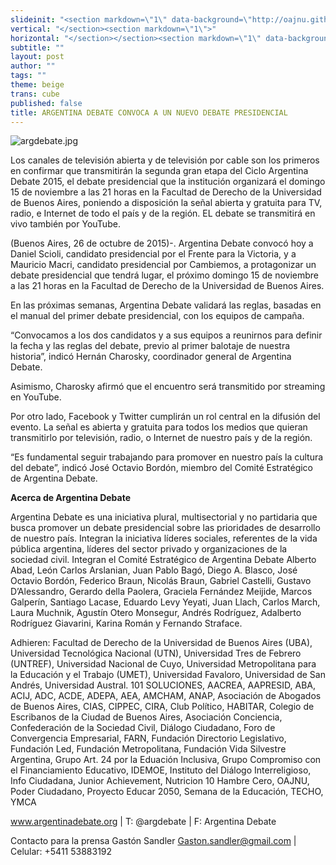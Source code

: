 ```yaml
---
slideinit: "<section markdown=\"1\" data-background=\"http://oajnu.github.io/blog/img/slidebackground.png\"><section markdown=\"1\">"
vertical: "</section><section markdown=\"1\">"
horizontal: "</section></section><section markdown=\"1\" data-background=\"http://oajnu.github.io/blog/img/slidebackground.png\"><section markdown=\"1\">"
subtitle: ""
layout: post
author: ""
tags: ""
theme: beige
trans: cube
published: false
title: ARGENTINA DEBATE CONVOCA A UN NUEVO DEBATE PRESIDENCIAL
---
```


![argdebate.jpg]({{site.baseurl}}/img/argdebate.jpg)

Los canales de televisión abierta y de televisión por cable son los primeros en confirmar que  transmitirán la segunda gran etapa del Ciclo Argentina Debate 2015, el debate presidencial que la institución organizará el domingo 15 de noviembre a las 21 horas en la Facultad de Derecho de la Universidad de Buenos Aires, poniendo a disposición la señal abierta y gratuita para TV, radio, e Internet de todo el país y de la región. EL debate se transmitirá en vivo también por YouTube.

(Buenos Aires, 26 de octubre de 2015)-. Argentina Debate convocó hoy a Daniel Scioli, candidato presidencial por el Frente para la Victoria, y a Mauricio Macri, candidato presidencial por Cambiemos, a protagonizar un debate presidencial que tendrá lugar, el próximo domingo 15 de noviembre a las 21 horas en la Facultad de Derecho de la Universidad de Buenos Aires.

En las próximas semanas, Argentina Debate validará las reglas, basadas en el manual del primer debate presidencial, con los equipos de campaña.

“Convocamos a los dos candidatos y a sus equipos a reunirnos para definir la fecha y las reglas del debate, previo al primer balotaje de nuestra historia”, indicó Hernán Charosky, coordinador general de Argentina Debate.

Asimismo, Charosky afirmó que el encuentro será transmitido por streaming en YouTube.

Por otro lado, Facebook y Twitter cumplirán un rol central en la difusión del evento. La señal es abierta y gratuita para todos los medios que quieran transmitirlo por televisión, radio, o Internet de nuestro país y de la región.

“Es fundamental seguir trabajando para promover en nuestro país la cultura del debate”, indicó José Octavio Bordón, miembro del Comité Estratégico de Argentina Debate.

**Acerca de Argentina Debate**

Argentina Debate es una iniciativa plural, multisectorial y no partidaria que busca promover un debate presidencial sobre las prioridades de desarrollo de nuestro país. Integran la iniciativa líderes sociales, referentes de la vida pública argentina, líderes del sector privado y organizaciones de la sociedad civil. Integran el Comité Estratégico de Argentina Debate Alberto Abad, León Carlos Arslanian, Juan Pablo Bagó, Diego A. Blasco, José Octavio Bordón, Federico Braun, Nicolás Braun, Gabriel Castelli, Gustavo D’Alessandro, Gerardo della Paolera, Graciela Fernández Meijide, Marcos Galperín, Santiago Lacase, Eduardo Levy Yeyati, Juan Llach, Carlos March, Laura Muchnik, Agustín Otero Monsegur, Andrés Rodríguez, Adalberto Rodríguez Giavarini, Karina Román y Fernando Straface.

Adhieren: Facultad de Derecho de la Universidad de Buenos Aires (UBA), Universidad Tecnológica Nacional (UTN), Universidad Tres de Febrero (UNTREF), Universidad Nacional de Cuyo, Universidad Metropolitana para la Educación y el Trabajo (UMET), Universidad Favaloro, Universidad de San Andrés, Universidad Austral. 101 SOLUCIONES, AACREA, AAPRESID, ABA, ACIJ, ADC, ACDE, ADEPA, AEA, AMCHAM, ANAP, Asociación de Abogados de Buenos Aires, CIAS, CIPPEC, CIRA, Club Político, HABITAR, Colegio de Escribanos de la Ciudad de Buenos Aires, Asociación Conciencia, Confederación de la Sociedad Civil, Diálogo Ciudadano, Foro de Convergencia Empresarial, FARN, Fundación Directorio Legislativo, Fundación Led, Fundación Metropolitana, Fundación Vida Silvestre Argentina, Grupo Art. 24 por la Eduación Inclusiva, Grupo Compromiso con el Financiamiento Educativo, IDEMOE, Instituto del Diálogo Interreligioso, Info Ciudadana, Junior Achievement, Nutricion 10 Hambre Cero, OAJNU, Poder Ciudadano, Proyecto Educar 2050, Semana de la Educación, TECHO, YMCA

www.argentinadebate.org | T: @argdebate | F: Argentina Debate

Contacto para la prensa
Gastón Sandler
Gaston.sandler@gmail.com | Celular: +5411 53883192